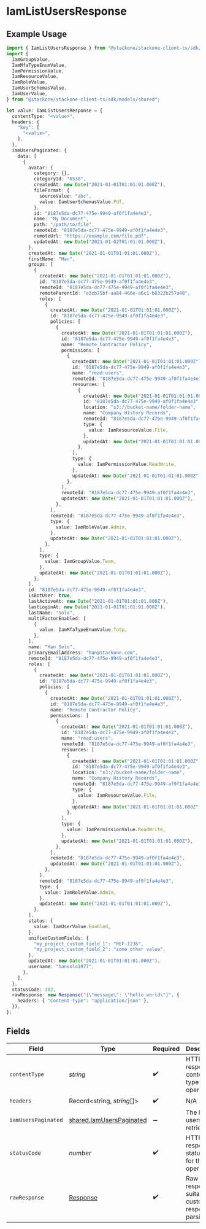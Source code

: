 # IamListUsersResponse

## Example Usage

```typescript
import { IamListUsersResponse } from "@stackone/stackone-client-ts/sdk/models/operations";
import {
  IamGroupValue,
  IamMfaTypeEnumValue,
  IamPermissionValue,
  IamResourceValue,
  IamRoleValue,
  IamUserSchemasValue,
  IamUserValue,
} from "@stackone/stackone-client-ts/sdk/models/shared";

let value: IamListUsersResponse = {
  contentType: "<value>",
  headers: {
    "key": [
      "<value>",
    ],
  },
  iamUsersPaginated: {
    data: [
      {
        avatar: {
          category: {},
          categoryId: "6530",
          createdAt: new Date("2021-01-01T01:01:01.000Z"),
          fileFormat: {
            sourceValue: "abc",
            value: IamUserSchemasValue.Pdf,
          },
          id: "8187e5da-dc77-475e-9949-af0f1fa4e4e3",
          name: "My Document",
          path: "/path/to/file",
          remoteId: "8187e5da-dc77-475e-9949-af0f1fa4e4e3",
          remoteUrl: "https://example.com/file.pdf",
          updatedAt: new Date("2021-01-02T01:01:01.000Z"),
        },
        createdAt: new Date("2021-01-01T01:01:01.000Z"),
        firstName: "Han",
        groups: [
          {
            createdAt: new Date("2021-01-01T01:01:01.000Z"),
            id: "8187e5da-dc77-475e-9949-af0f1fa4e4e3",
            remoteId: "8187e5da-dc77-475e-9949-af0f1fa4e4e3",
            remoteParentId: "e3cb75bf-aa84-466e-a6c1-b8322b257a48",
            roles: [
              {
                createdAt: new Date("2021-01-01T01:01:01.000Z"),
                id: "8187e5da-dc77-475e-9949-af0f1fa4e4e3",
                policies: [
                  {
                    createdAt: new Date("2021-01-01T01:01:01.000Z"),
                    id: "8187e5da-dc77-475e-9949-af0f1fa4e4e3",
                    name: "Remote Contractor Policy",
                    permissions: [
                      {
                        createdAt: new Date("2021-01-01T01:01:01.000Z"),
                        id: "8187e5da-dc77-475e-9949-af0f1fa4e4e3",
                        name: "read:users",
                        remoteId: "8187e5da-dc77-475e-9949-af0f1fa4e4e3",
                        resources: [
                          {
                            createdAt: new Date("2021-01-01T01:01:01.000Z"),
                            id: "8187e5da-dc77-475e-9949-af0f1fa4e4e3",
                            location: "s3://bucket-name/folder-name",
                            name: "Company History Records",
                            remoteId: "8187e5da-dc77-475e-9949-af0f1fa4e4e3",
                            type: {
                              value: IamResourceValue.File,
                            },
                            updatedAt: new Date("2021-01-01T01:01:01.000Z"),
                          },
                        ],
                        type: {
                          value: IamPermissionValue.ReadWrite,
                        },
                        updatedAt: new Date("2021-01-01T01:01:01.000Z"),
                      },
                    ],
                    remoteId: "8187e5da-dc77-475e-9949-af0f1fa4e4e3",
                    updatedAt: new Date("2021-01-01T01:01:01.000Z"),
                  },
                ],
                remoteId: "8187e5da-dc77-475e-9949-af0f1fa4e4e3",
                type: {
                  value: IamRoleValue.Admin,
                },
                updatedAt: new Date("2021-01-01T01:01:01.000Z"),
              },
            ],
            type: {
              value: IamGroupValue.Team,
            },
            updatedAt: new Date("2021-01-01T01:01:01.000Z"),
          },
        ],
        id: "8187e5da-dc77-475e-9949-af0f1fa4e4e3",
        isBotUser: true,
        lastActiveAt: new Date("2021-01-01T01:01:01.000Z"),
        lastLoginAt: new Date("2021-01-01T01:01:01.000Z"),
        lastName: "Solo",
        multiFactorEnabled: [
          {
            value: IamMfaTypeEnumValue.Totp,
          },
        ],
        name: "Han Solo",
        primaryEmailAddress: "han@stackone.com",
        remoteId: "8187e5da-dc77-475e-9949-af0f1fa4e4e3",
        roles: [
          {
            createdAt: new Date("2021-01-01T01:01:01.000Z"),
            id: "8187e5da-dc77-475e-9949-af0f1fa4e4e3",
            policies: [
              {
                createdAt: new Date("2021-01-01T01:01:01.000Z"),
                id: "8187e5da-dc77-475e-9949-af0f1fa4e4e3",
                name: "Remote Contractor Policy",
                permissions: [
                  {
                    createdAt: new Date("2021-01-01T01:01:01.000Z"),
                    id: "8187e5da-dc77-475e-9949-af0f1fa4e4e3",
                    name: "read:users",
                    remoteId: "8187e5da-dc77-475e-9949-af0f1fa4e4e3",
                    resources: [
                      {
                        createdAt: new Date("2021-01-01T01:01:01.000Z"),
                        id: "8187e5da-dc77-475e-9949-af0f1fa4e4e3",
                        location: "s3://bucket-name/folder-name",
                        name: "Company History Records",
                        remoteId: "8187e5da-dc77-475e-9949-af0f1fa4e4e3",
                        type: {
                          value: IamResourceValue.File,
                        },
                        updatedAt: new Date("2021-01-01T01:01:01.000Z"),
                      },
                    ],
                    type: {
                      value: IamPermissionValue.ReadWrite,
                    },
                    updatedAt: new Date("2021-01-01T01:01:01.000Z"),
                  },
                ],
                remoteId: "8187e5da-dc77-475e-9949-af0f1fa4e4e3",
                updatedAt: new Date("2021-01-01T01:01:01.000Z"),
              },
            ],
            remoteId: "8187e5da-dc77-475e-9949-af0f1fa4e4e3",
            type: {
              value: IamRoleValue.Admin,
            },
            updatedAt: new Date("2021-01-01T01:01:01.000Z"),
          },
        ],
        status: {
          value: IamUserValue.Enabled,
        },
        unifiedCustomFields: {
          "my_project_custom_field_1": "REF-1236",
          "my_project_custom_field_2": "some other value",
        },
        updatedAt: new Date("2021-01-01T01:01:01.000Z"),
        username: "hansolo1977",
      },
    ],
  },
  statusCode: 302,
  rawResponse: new Response("{\"message\": \"hello world\"}", {
    headers: { "Content-Type": "application/json" },
  }),
};
```

## Fields

| Field                                                                       | Type                                                                        | Required                                                                    | Description                                                                 |
| --------------------------------------------------------------------------- | --------------------------------------------------------------------------- | --------------------------------------------------------------------------- | --------------------------------------------------------------------------- |
| `contentType`                                                               | *string*                                                                    | :heavy_check_mark:                                                          | HTTP response content type for this operation                               |
| `headers`                                                                   | Record<string, *string*[]>                                                  | :heavy_check_mark:                                                          | N/A                                                                         |
| `iamUsersPaginated`                                                         | [shared.IamUsersPaginated](../../../sdk/models/shared/iamuserspaginated.md) | :heavy_minus_sign:                                                          | The list of users was retrieved.                                            |
| `statusCode`                                                                | *number*                                                                    | :heavy_check_mark:                                                          | HTTP response status code for this operation                                |
| `rawResponse`                                                               | [Response](https://developer.mozilla.org/en-US/docs/Web/API/Response)       | :heavy_check_mark:                                                          | Raw HTTP response; suitable for custom response parsing                     |